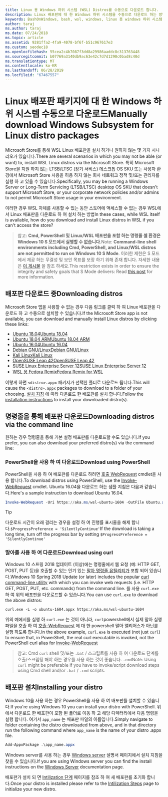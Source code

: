 ```yaml
---
title: Linux 용 Windows 하위 시스템 (WSL) Distros를 수동으로 다운로드 합니다.
description: Linux 배포판에 대 한 Windows 하위 시스템을 수동으로 다운로드 하는 방법에 대 한 지침입니다.
keywords: BashOnWindows, bash, wsl, windows, linux 용 windows 하위 시스템, WSL, windows 하위 시스템, 배포판, ubuntu, openSUSE, SLES, debian, kali
author: taraj
ms.author: taraj
ms.date: 07/24/2018
ms.topic: article
ms.assetid: 9281ffa2-4fa9-4078-bf6f-b51c967617e3
ms.custom: seodec18
ms.openlocfilehash: 55cea2c4b7087f3dd8a29986aaddc8c313763448
ms.sourcegitcommit: b07769a3140db9ac63e42c7d7d1290c0bad8c40d
ms.translationtype: MT
ms.contentlocale: ko-KR
ms.lasthandoff: 06/28/2019
ms.locfileid: "67467557"
---
```

# <a name="manually-download-windows-subsystem-for-linux-distro-packages"></a><span data-ttu-id="9aa8f-104">Linux 배포판 패키지에 대 한 Windows 하위 시스템 수동으로 다운로드</span><span class="sxs-lookup"><span data-stu-id="9aa8f-104">Manually download Windows Subsystem for Linux distro packages</span></span>

<span data-ttu-id="9aa8f-105">Microsoft Store를 통해 WSL Linux 배포판을 설치 하거나 원하지 않는 몇 가지 시나리오가 있습니다.</span><span class="sxs-lookup"><span data-stu-id="9aa8f-105">There are several scenarios in which you may not be able (or want) to, install WSL Linux distros via the Microsoft Store.</span></span> <span data-ttu-id="9aa8f-106">특히 Microsoft Store을 지원 하지 않는 LTSB/LTSC (장기 서비스) 데스크톱 OS SKU 또는 사용자 환경에서 Microsoft Store 사용을 허용 하지 않는 회사 네트워크 정책 및/또는 관리자를 실행 하 고 있을 수 있습니다.</span><span class="sxs-lookup"><span data-stu-id="9aa8f-106">Specifically, you may be running a Windows Server or Long-Term Servicing (LTSB/LTSC) desktop OS SKU that doesn't support Microsoft Store, or your corporate network policies and/or admins to not permit Microsoft Store usage in your environment.</span></span>

<span data-ttu-id="9aa8f-107">이러한 경우 WSL 자체를 사용할 수 있는 동안 스토어에 액세스할 수 없는 경우 WSL에서 Linux 배포판을 다운로드 하 여 설치 하는 방법</span><span class="sxs-lookup"><span data-stu-id="9aa8f-107">In these cases, while WSL itself is available, how do you download and install Linux distros in WSL if you can't access the store?</span></span>

> <span data-ttu-id="9aa8f-108">참고: **Cmd, PowerShell 및 Linux/WSL 배포판을 포함 하는 명령줄 셸 환경은 Windows 10 S 모드에서 실행할 수 없습니다**.</span><span class="sxs-lookup"><span data-stu-id="9aa8f-108">Note: **Command-line shell environments including Cmd, PowerShell, and Linux/WSL distros are not permitted to run on Windows 10 S Mode**.</span></span> <span data-ttu-id="9aa8f-109">이러한 제한은 S 모드에서 제공 하는 무결성 및 보안 목표를 보장 하기 위해 존재 합니다. 자세한 내용은 [이 게시물](https://blogs.msdn.microsoft.com/commandline/2017/05/18/will-linux-distros-run-on-windows-10-s/) 을 참조 하세요.</span><span class="sxs-lookup"><span data-stu-id="9aa8f-109">This restriction exists in order to ensure the integrity and safety goals that S Mode delivers: Read [this post](https://blogs.msdn.microsoft.com/commandline/2017/05/18/will-linux-distros-run-on-windows-10-s/) for more information.</span></span>

## <a name="downloading-distros"></a><span data-ttu-id="9aa8f-110">배포판 다운로드 중</span><span class="sxs-lookup"><span data-stu-id="9aa8f-110">Downloading distros</span></span>

<span data-ttu-id="9aa8f-111">Microsoft Store 앱을 사용할 수 없는 경우 다음 링크를 클릭 하 여 Linux 배포판을 다운로드 하 고 수동으로 설치할 수 있습니다.</span><span class="sxs-lookup"><span data-stu-id="9aa8f-111">If the Microsoft Store app is not available, you can download and manually install Linux distros by clicking these links:</span></span>
* [<span data-ttu-id="9aa8f-112">Ubuntu 18.04</span><span class="sxs-lookup"><span data-stu-id="9aa8f-112">Ubuntu 18.04</span></span>](https://aka.ms/wsl-ubuntu-1804)
* [<span data-ttu-id="9aa8f-113">Ubuntu 18.04 ARM</span><span class="sxs-lookup"><span data-stu-id="9aa8f-113">Ubuntu 18.04 ARM</span></span>](https://aka.ms/wsl-ubuntu-1804-arm)
* [<span data-ttu-id="9aa8f-114">Ubuntu 16.04</span><span class="sxs-lookup"><span data-stu-id="9aa8f-114">Ubuntu 16.04</span></span>](https://aka.ms/wsl-ubuntu-1604)
* [<span data-ttu-id="9aa8f-115">Debian GNU/Linux</span><span class="sxs-lookup"><span data-stu-id="9aa8f-115">Debian GNU/Linux</span></span>](https://aka.ms/wsl-debian-gnulinux)
* [<span data-ttu-id="9aa8f-116">Kali Linux</span><span class="sxs-lookup"><span data-stu-id="9aa8f-116">Kali Linux</span></span>](https://aka.ms/wsl-kali-linux)
* [<span data-ttu-id="9aa8f-117">OpenSUSE Leap 42</span><span class="sxs-lookup"><span data-stu-id="9aa8f-117">OpenSUSE Leap 42</span></span>](https://aka.ms/wsl-opensuse-42)
* [<span data-ttu-id="9aa8f-118">SUSE Linux Enterprise Server 12</span><span class="sxs-lookup"><span data-stu-id="9aa8f-118">SUSE Linux Enterprise Server 12</span></span>](https://aka.ms/wsl-sles-12)
* [<span data-ttu-id="9aa8f-119">WSL 용 Fedora Remix</span><span class="sxs-lookup"><span data-stu-id="9aa8f-119">Fedora Remix for WSL</span></span>](https://github.com/WhitewaterFoundry/WSLFedoraRemix/releases/)

<span data-ttu-id="9aa8f-120">이렇게 하면 `<distro>.appx` 패키지가 선택한 폴더로 다운로드 됩니다.</span><span class="sxs-lookup"><span data-stu-id="9aa8f-120">This will cause the `<distro>.appx` packages to download to a folder of your choosing.</span></span> <span data-ttu-id="9aa8f-121">[설치 지침](#Installing-your-distro) 에 따라 다운로드 한 배포판를 설치 합니다.</span><span class="sxs-lookup"><span data-stu-id="9aa8f-121">Follow the [installation instructions](#Installing-your-distro) to install your downloaded distro(s).</span></span>

## <a name="downloading-distros-via-the-command-line"></a><span data-ttu-id="9aa8f-122">명령줄을 통해 배포판 다운로드</span><span class="sxs-lookup"><span data-stu-id="9aa8f-122">Downloading distros via the command line</span></span>
<span data-ttu-id="9aa8f-123">원하는 경우 명령줄을 통해 기본 설정 배포판를 다운로드할 수도 있습니다.</span><span class="sxs-lookup"><span data-stu-id="9aa8f-123">If you prefer, you can also download your preferred distro(s) via the command line:</span></span>

 ### <a name="download-using-powershell"></a><span data-ttu-id="9aa8f-124">PowerShell을 사용 하 여 다운로드</span><span class="sxs-lookup"><span data-stu-id="9aa8f-124">Download using PowerShell</span></span>
 <span data-ttu-id="9aa8f-125">PowerShell을 사용 하 여 배포판를 다운로드 하려면 [호출 WebRequest](https://msdn.microsoft.com/powershell/reference/5.1/microsoft.powershell.utility/invoke-webrequest) cmdlet을 사용 합니다.</span><span class="sxs-lookup"><span data-stu-id="9aa8f-125">To download distros using PowerShell, use the [Invoke-WebRequest](https://msdn.microsoft.com/powershell/reference/5.1/microsoft.powershell.utility/invoke-webrequest) cmdlet.</span></span> <span data-ttu-id="9aa8f-126">Ubuntu 16.04을 다운로드 하는 샘플 지침은 다음과 같습니다.</span><span class="sxs-lookup"><span data-stu-id="9aa8f-126">Here's a sample instruction to download Ubuntu 16.04.</span></span>

```powershell
Invoke-WebRequest -Uri https://aka.ms/wsl-ubuntu-1604 -OutFile Ubuntu.appx -UseBasicParsing
```

> [!TIP]
> <span data-ttu-id="9aa8f-127">다운로드 시간이 오래 걸리는 경우을 설정 하 여 진행률 표시줄을 해제 합니다.`$ProgressPreference = 'SilentlyContinue'`</span><span class="sxs-lookup"><span data-stu-id="9aa8f-127">If the download is taking a long time, turn off the progress bar by setting `$ProgressPreference = 'SilentlyContinue'`</span></span>

### <a name="download-using-curl"></a><span data-ttu-id="9aa8f-128">말아를 사용 하 여 다운로드</span><span class="sxs-lookup"><span data-stu-id="9aa8f-128">Download using curl</span></span>
<span data-ttu-id="9aa8f-129">Windows 10 스프링 2018 업데이트 (이상)에는 명령줄에서 웹 요청 (예: HTTP GET, POST, PUT 등)을 호출할 수 있는 인기 있는 [말아 명령줄 유틸리티가](https://curl.haxx.se/) 포함 되어 있습니다.</span><span class="sxs-lookup"><span data-stu-id="9aa8f-129">Windows 10 Spring 2018 Update (or later) includes the popular [curl command-line utility](https://curl.haxx.se/) with which you can invoke web requests (i.e. HTTP GET, POST, PUT, etc. commands) from the command line.</span></span> <span data-ttu-id="9aa8f-130">를 사용 `curl.exe` 하 여 위의 배포판을 다운로드할 수 있습니다.</span><span class="sxs-lookup"><span data-stu-id="9aa8f-130">You can use `curl.exe` to download the above distros:</span></span>

```console
curl.exe -L -o ubuntu-1604.appx https://aka.ms/wsl-ubuntu-1604
```

<span data-ttu-id="9aa8f-131">위의 예에서를 실행 하 `curl.exe` 는 것이 아니라, `curl`powershell에서 실제 말아 실행 파일을 호출 하 여 [호출-WebRequest](https://docs.microsoft.com/en-us/powershell/module/microsoft.powershell.utility/invoke-webrequest?view=powershell-6) 에 대 한 powershell 말아 앨리어스가 아닌를 실행 하도록 합니다.</span><span class="sxs-lookup"><span data-stu-id="9aa8f-131">In the above example, `curl.exe` is executed (not just `curl`) to ensure that, in PowerShell, the real curl executable is invoked, not the PowerShell curl alias for [Invoke-WebRequest](https://docs.microsoft.com/en-us/powershell/module/microsoft.powershell.utility/invoke-webrequest?view=powershell-6)</span></span>

> <span data-ttu-id="9aa8f-132">참고: Cmd `curl` shell 및/또는 `.bat`  /  스크립트를 사용 하 여 다운로드 단계를 호출/스크립팅 해야 하는 경우를 사용 하는 것이 좋습니다. `.cmd`</span><span class="sxs-lookup"><span data-stu-id="9aa8f-132">Note: Using `curl` might be preferable if you have to invoke/script download steps using Cmd shell and/or `.bat` / `.cmd` scripts.</span></span>

## <a name="installing-your-distro"></a><span data-ttu-id="9aa8f-133">배포판 설치</span><span class="sxs-lookup"><span data-stu-id="9aa8f-133">Installing your distro</span></span>
<span data-ttu-id="9aa8f-134">Windows 10을 사용 하는 경우 PowerShell을 사용 하 여 배포판를 설치할 수 있습니다.</span><span class="sxs-lookup"><span data-stu-id="9aa8f-134">If you're using Windows 10 you can install your distro with PowerShell.</span></span> <span data-ttu-id="9aa8f-135">위에서 다운로드 한 배포판이 포함 된 폴더로 이동 하 고 해당 디렉터리에서 다음 명령을 실행 합니다. 여기서 `app_name` 는 배포판 파일의 이름입니다.</span><span class="sxs-lookup"><span data-stu-id="9aa8f-135">Simply navigate to folder containing the distro downloaded from above, and in that directory run the following command where `app_name` is the name of your distro .appx file.</span></span>  
```Powershell
Add-AppxPackage .\app_name.appx
```

<span data-ttu-id="9aa8f-136">Windows server를 사용 하는 경우 [Windows server](install-on-server.md) 설명서 페이지에서 설치 지침을 찾을 수 있습니다.</span><span class="sxs-lookup"><span data-stu-id="9aa8f-136">If you are using Windows server you can find the install instructions on the [Windows Server](install-on-server.md) documentation page.</span></span>

<span data-ttu-id="9aa8f-137">배포판가 설치 되 면 [Intilization 단계](initialize-distro.md) 페이지를 참조 하 여 새 배포판를 초기화 합니다.</span><span class="sxs-lookup"><span data-stu-id="9aa8f-137">Once your distro is installed please refer to the [Intilization Steps](initialize-distro.md) page to initialize your new distro.</span></span>
